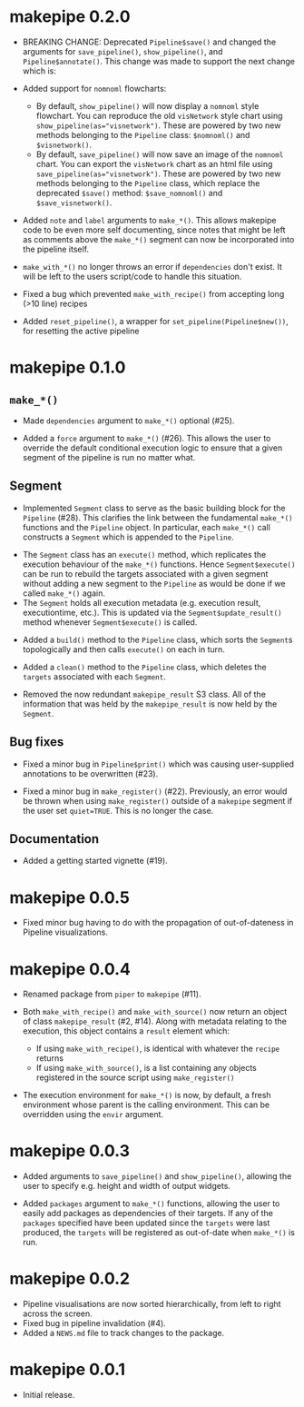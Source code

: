 # makepipe 0.2.0

* BREAKING CHANGE: Deprecated `Pipeline$save()` and changed the arguments for `save_pipeline()`, `show_pipeline()`, and `Pipeline$annotate()`. This change was made to support the next change which is:

* Added support for `nomnoml` flowcharts:
  + By default, `show_pipeline()` will now display a `nomnoml` style flowchart. You can reproduce the old `visNetwork` style chart using `show_pipeline(as="visnetwork")`. These are powered by two new methods belonging to the `Pipeline` class: `$nomnoml()` and `$visnetwork()`.
  + By default, `save_pipeline()` will now save an image of the `nomnoml` chart. You can export the `visNetwork` chart as an html file using `save_pipeline(as="visnetwork")`. These are powered by two new methods belonging to the `Pipeline` class, which replace the deprecated `$save()` method: `$save_nomnoml()` and `$save_visnetwork()`.

* Added `note` and `label` arguments to `make_*()`. This allows makepipe code to be even more self documenting, since notes that might be left as comments above the `make_*()` segment can now be incorporated into the pipeline itself. 

* `make_with_*()` no longer throws an error if `dependencies` don't exist. It will be left to the users script/code to handle this situation.

* Fixed a bug which prevented `make_with_recipe()` from accepting long (>10 line) recipes

* Added `reset_pipeline()`, a wrapper for `set_pipeline(Pipeline$new())`, for resetting the active pipeline

# makepipe 0.1.0

## `make_*()`

* Made `dependencies` argument to `make_*()` optional (#25). 

* Added a `force` argument to `make_*()` (#26). This allows the user to override the default conditional execution logic to ensure that a given segment of the pipeline is run no matter what.

## Segment
* Implemented `Segment` class to serve as the basic building block for the `Pipeline` (#28). This clarifies the link between the fundamental `make_*()` functions and the `Pipeline` object. In particular, each `make_*()` call constructs a `Segment` which is appended to the `Pipeline`.
 + The `Segment` class has an `execute()` method, which replicates the execution behaviour of the `make_*()` functions. Hence `Segment$execute()` can be run to rebuild the targets associated with a given segment without adding a new segment to the `Pipeline` as would be done if we called `make_*()` again.
 + The `Segment` holds all execution metadata (e.g. execution result, executiontime, etc.). This is updated via the `Segment$update_result()` method whenever `Segment$execute()` is called.

* Added a `build()` method to the `Pipeline` class, which sorts the `Segment`s topologically and then calls `execute()` on each in turn. 

* Added a `clean()` method to the `Pipeline` class, which deletes the `targets` associated with each `Segment`.

* Removed the now redundant `makepipe_result` S3 class. All of the information that was held by the `makepipe_result` is now held by the `Segment`.

## Bug fixes

* Fixed a minor bug in `Pipeline$print()` which was causing user-supplied annotations to be overwritten (#23).

* Fixed a minor bug in `make_register()` (#22). Previously, an error would be thrown when using `make_register()` outside of a `makepipe` segment if the user set `quiet=TRUE`. This is no longer the case.

## Documentation

* Added a getting started vignette (#19).

# makepipe 0.0.5

* Fixed minor bug having to do with the propagation of out-of-dateness in Pipeline visualizations.

# makepipe 0.0.4

* Renamed package from `piper` to `makepipe` (#11).

* Both `make_with_recipe()` and `make_with_source()` now return an object of class `makepipe_result` (#2, #14). Along with metadata relating to the execution, this object contains a `result` element which:
  * If using `make_with_recipe()`, is identical with whatever the `recipe` returns
  * If using `make_with_source()`, is a list containing any objects registered in the source script using `make_register()`

* The execution environment for `make_*()` is now, by default, a fresh environment whose parent is the calling environment. This can be overridden using the `envir` argument.


# makepipe 0.0.3

* Added arguments to `save_pipeline()` and `show_pipeline()`, allowing the user to specify e.g. height and width of output widgets. 

* Added `packages` argument to `make_*()` functions, allowing the user to easily add packages as dependencies of their targets. If any of the `packages` specified have been updated since the `targets` were last produced, the `targets` will be registered as out-of-date when `make_*()` is run. 

# makepipe 0.0.2

* Pipeline visualisations are now sorted hierarchically, from left to right across the screen.
* Fixed bug in pipeline invalidation (#4).
* Added a `NEWS.md` file to track changes to the package.

# makepipe 0.0.1

* Initial release.
